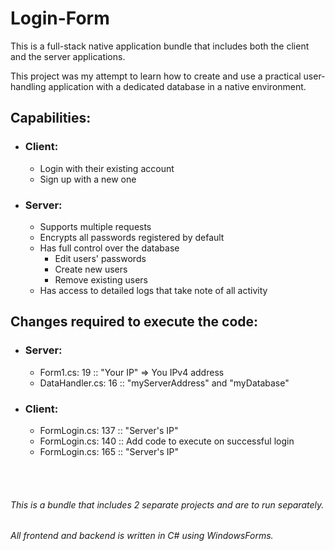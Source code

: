# Login-Form

This is a full-stack native application bundle that includes both the client and the server applications.

This project was my attempt to learn how to create and use a practical user-handling application with a dedicated database in a native environment.


## Capabilities:
 - ### Client:
   - Login with their existing account
   - Sign up with a new one

 - ### Server:
   - Supports multiple requests
   - Encrypts all passwords registered by default
   - Has full control over the database
     - Edit users' passwords
     - Create new users
     - Remove existing users
   - Has access to detailed logs that take note of all activity

## Changes required to execute the code:
 - ### Server:
   - Form1.cs: 19 :: "Your IP" => You IPv4 address
   - DataHandler.cs: 16 :: "myServerAddress" and "myDatabase"

 - ### Client:
   - FormLogin.cs: 137 :: "Server's IP"
   - FormLogin.cs: 140 :: Add code to execute on successful login
   - FormLogin.cs: 165 :: "Server's IP"

<br><br>
###### This is a bundle that includes 2 separate projects and are to run separately.
###### All frontend and backend is written in C# using WindowsForms.

